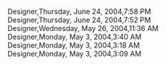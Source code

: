 ﻿Designer,Thursday, June 24, 2004,7:58 PM  Designer,Thursday, June 24, 2004,7:52 PM  Designer,Wednesday, May 26, 2004,11:36 AM  Designer,Monday, May 3, 2004,3:40 AM  Designer,Monday, May 3, 2004,3:18 AM  Designer,Monday, May 3, 2004,3:09 AM